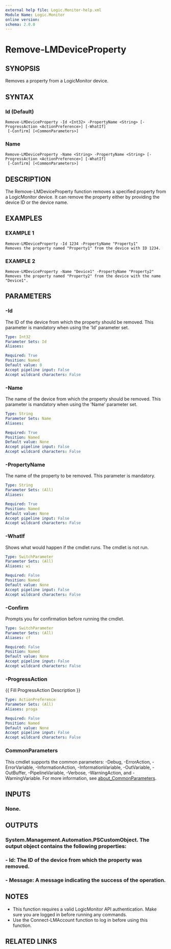 ```yaml
---
external help file: Logic.Monitor-help.xml
Module Name: Logic.Monitor
online version:
schema: 2.0.0
---
```


# Remove-LMDeviceProperty

## SYNOPSIS
Removes a property from a LogicMonitor device.

## SYNTAX

### Id (Default)
```
Remove-LMDeviceProperty -Id <Int32> -PropertyName <String> [-ProgressAction <ActionPreference>] [-WhatIf]
 [-Confirm] [<CommonParameters>]
```

### Name
```
Remove-LMDeviceProperty -Name <String> -PropertyName <String> [-ProgressAction <ActionPreference>] [-WhatIf]
 [-Confirm] [<CommonParameters>]
```

## DESCRIPTION
The Remove-LMDeviceProperty function removes a specified property from a LogicMonitor device.
It can remove the property either by providing the device ID or the device name.

## EXAMPLES

### EXAMPLE 1
```
Remove-LMDeviceProperty -Id 1234 -PropertyName "Property1"
Removes the property named "Property1" from the device with ID 1234.
```

### EXAMPLE 2
```
Remove-LMDeviceProperty -Name "Device1" -PropertyName "Property2"
Removes the property named "Property2" from the device with the name "Device1".
```

## PARAMETERS

### -Id
The ID of the device from which the property should be removed.
This parameter is mandatory when using the 'Id' parameter set.

```yaml
Type: Int32
Parameter Sets: Id
Aliases:

Required: True
Position: Named
Default value: 0
Accept pipeline input: False
Accept wildcard characters: False
```

### -Name
The name of the device from which the property should be removed.
This parameter is mandatory when using the 'Name' parameter set.

```yaml
Type: String
Parameter Sets: Name
Aliases:

Required: True
Position: Named
Default value: None
Accept pipeline input: False
Accept wildcard characters: False
```

### -PropertyName
The name of the property to be removed.
This parameter is mandatory.

```yaml
Type: String
Parameter Sets: (All)
Aliases:

Required: True
Position: Named
Default value: None
Accept pipeline input: False
Accept wildcard characters: False
```

### -WhatIf
Shows what would happen if the cmdlet runs.
The cmdlet is not run.

```yaml
Type: SwitchParameter
Parameter Sets: (All)
Aliases: wi

Required: False
Position: Named
Default value: None
Accept pipeline input: False
Accept wildcard characters: False
```

### -Confirm
Prompts you for confirmation before running the cmdlet.

```yaml
Type: SwitchParameter
Parameter Sets: (All)
Aliases: cf

Required: False
Position: Named
Default value: None
Accept pipeline input: False
Accept wildcard characters: False
```

### -ProgressAction
{{ Fill ProgressAction Description }}

```yaml
Type: ActionPreference
Parameter Sets: (All)
Aliases: proga

Required: False
Position: Named
Default value: None
Accept pipeline input: False
Accept wildcard characters: False
```

### CommonParameters
This cmdlet supports the common parameters: -Debug, -ErrorAction, -ErrorVariable, -InformationAction, -InformationVariable, -OutVariable, -OutBuffer, -PipelineVariable, -Verbose, -WarningAction, and -WarningVariable. For more information, see [about_CommonParameters](http://go.microsoft.com/fwlink/?LinkID=113216).

## INPUTS

### None.
## OUTPUTS

### System.Management.Automation.PSCustomObject. The output object contains the following properties:
### - Id: The ID of the device from which the property was removed.
### - Message: A message indicating the success of the operation.
## NOTES
- This function requires a valid LogicMonitor API authentication. Make sure you are logged in before running any commands.
- Use the Connect-LMAccount function to log in before using this function.

## RELATED LINKS
